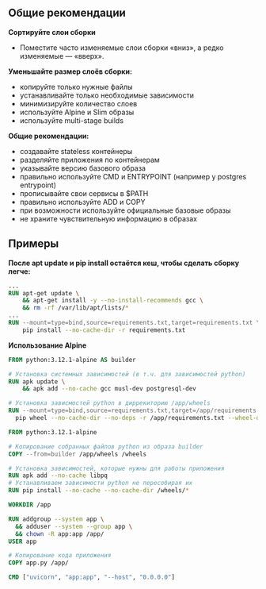 ## Общие рекомендации

**Сортируйте слои сборки**  
  - Поместите часто изменяемые слои сборки «вниз», а редко изменяемые — «вверх».
  
**Уменьшайте размер слоёв сборки:**  
  - копируйте только нужные файлы  
  - устанавливайте только необходимые зависимости  
  - минимизируйте количество слоев  
  - используйте Alpine и Slim образы  
  - используйте multi-stage builds
  
**Общие рекомендации:**  
  - создавайте stateless контейнеры  
  - разделяйте приложения по контейнерам  
  - указывайте версию базового образа  
  - правильно используйте CMD и ENTRYPOINT (например у postgres entrypoint)
  - прописывайте свои сервисы в $PATH  
  - правильно используйте ADD и COPY  
  - при возможности используйте официальные базовые образы  
  - не храните чувствительную информацию в образах  

## Примеры

**После apt update и pip install остаётся кеш, чтобы сделать сборку легче:**
```Dockerfile
...
RUN apt-get update \
    && apt-get install -y --no-install-recommends gcc \
    && rm -rf /var/lib/apt/lists/*
...
RUN --mount=type=bind,source=requirements.txt,target=requirements.txt \
    pip install --no-cache-dir -r requirements.txt
```
**Использование Alpine**
```Dockerfile
FROM python:3.12.1-alpine AS builder

# Установка системных зависимостей (в т.ч. для зависимостей python)
RUN apk update \
    && apk add --no-cache gcc musl-dev postgresql-dev

# Установка зависмостей python в диррекиторию /app/wheels
RUN --mount=type=bind,source=requirements.txt,target=/app/requirements.txt \
  pip wheel --no-cache-dir --no-deps -r /app/requirements.txt --wheel-dir /app/wheels

FROM python:3.12.1-alpine

# Копирование собранных файлов python из образа builder
COPY --from=builder /app/wheels /wheels

# Установка зависимостей, которые нужны для работы приложения
RUN apk add --no-cache libpq
# Устанавливаем зависимости python не пересобирая их
RUN pip install --no-cache --no-cache-dir /wheels/*

WORKDIR /app

RUN addgroup --system app \
  && adduser --system --group app \
  && chown -R app:app /app/
USER app

# Копирование кода приложения
COPY app.py /app/

CMD ["uvicorn", "app:app", "--host", "0.0.0.0"]
```

